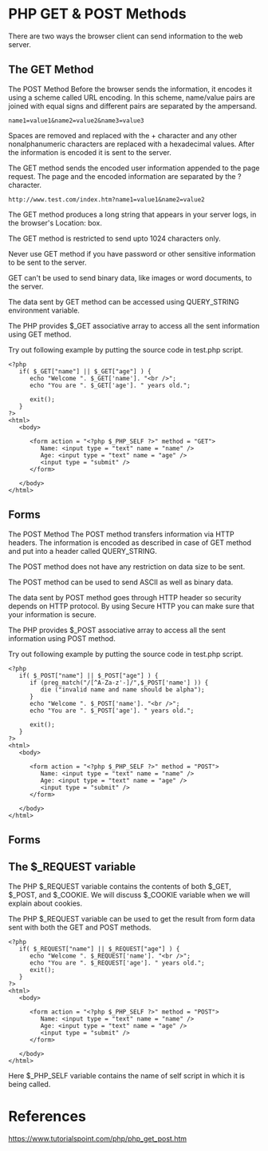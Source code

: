 # PHP GET & POST Methods

There are two ways the browser client can send information to the web server.

## The GET Method
The POST Method
Before the browser sends the information, it encodes it using a scheme called URL encoding. In this scheme, name/value pairs are joined with equal signs and different pairs are separated by the ampersand.
```
name1=value1&name2=value2&name3=value3
```
Spaces are removed and replaced with the + character and any other nonalphanumeric characters are replaced with a hexadecimal values. After the information is encoded it is sent to the server.

The GET method sends the encoded user information appended to the page request. The page and the encoded information are separated by the ? character.
```
http://www.test.com/index.htm?name1=value1&name2=value2
```
The GET method produces a long string that appears in your server logs, in the browser's Location: box.

The GET method is restricted to send upto 1024 characters only.

Never use GET method if you have password or other sensitive information to be sent to the server.

GET can't be used to send binary data, like images or word documents, to the server.

The data sent by GET method can be accessed using QUERY_STRING environment variable.

The PHP provides $_GET associative array to access all the sent information using GET method.

Try out following example by putting the source code in test.php script.
```
<?php
   if( $_GET["name"] || $_GET["age"] ) {
      echo "Welcome ". $_GET['name']. "<br />";
      echo "You are ". $_GET['age']. " years old.";

      exit();
   }
?>
<html>
   <body>

      <form action = "<?php $_PHP_SELF ?>" method = "GET">
         Name: <input type = "text" name = "name" />
         Age: <input type = "text" name = "age" />
         <input type = "submit" />
      </form>

   </body>
</html>
```

## Forms
The POST Method
The POST method transfers information via HTTP headers. The information is encoded as described in case of GET method and put into a header called QUERY_STRING.

The POST method does not have any restriction on data size to be sent.

The POST method can be used to send ASCII as well as binary data.

The data sent by POST method goes through HTTP header so security depends on HTTP protocol. By using Secure HTTP you can make sure that your information is secure.

The PHP provides $_POST associative array to access all the sent information using POST method.

Try out following example by putting the source code in test.php script.
```
<?php
   if( $_POST["name"] || $_POST["age"] ) {
      if (preg_match("/[^A-Za-z'-]/",$_POST['name'] )) {
         die ("invalid name and name should be alpha");
      }
      echo "Welcome ". $_POST['name']. "<br />";
      echo "You are ". $_POST['age']. " years old.";

      exit();
   }
?>
<html>
   <body>

      <form action = "<?php $_PHP_SELF ?>" method = "POST">
         Name: <input type = "text" name = "name" />
         Age: <input type = "text" name = "age" />
         <input type = "submit" />
      </form>

   </body>
</html>
```

## Forms

## The $_REQUEST variable
The PHP $_REQUEST variable contains the contents of both $_GET, $_POST, and $_COOKIE. We will discuss $_COOKIE variable when we will explain about cookies.

The PHP $_REQUEST variable can be used to get the result from form data sent with both the GET and POST methods.

```
<?php
   if( $_REQUEST["name"] || $_REQUEST["age"] ) {
      echo "Welcome ". $_REQUEST['name']. "<br />";
      echo "You are ". $_REQUEST['age']. " years old.";
      exit();
   }
?>
<html>
   <body>

      <form action = "<?php $_PHP_SELF ?>" method = "POST">
         Name: <input type = "text" name = "name" />
         Age: <input type = "text" name = "age" />
         <input type = "submit" />
      </form>

   </body>
</html>
```
Here $_PHP_SELF variable contains the name of self script in which it is being called.

# References
https://www.tutorialspoint.com/php/php_get_post.htm
